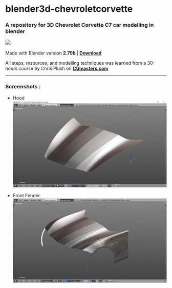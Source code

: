 # blender3d-chevroletcorvette
### A repository for 3D Chevrolet Corvette C7 car modelling in blender

<img src="https://download.blender.org/branding/blender_logo_socket.png" width="300">

Made with Blender version **2.79b** | **[Download](https://www.blender.org/)**

All steps, resources, and modelling techniques was learned from a 30-hours course by Chris Plush on **[CGmasters.com](https://cgmasters.com/master-car-creation-in-blender/)**

---

### Screenshots :<br>
- Hood<br>
  <img src="https://github.com/zafiramdhani/blender3d-chevroletcorvette/blob/main/hood/screenshot-hood.png?raw=true" width="500">

- Front Fender<br>
  <img src="https://github.com/zafiramdhani/blender3d-chevroletcorvette/blob/main/front_fender/screenshot-front-fender.png?raw=true" width="500">
